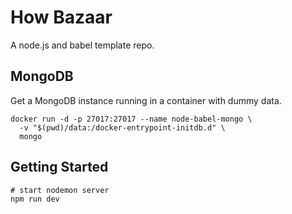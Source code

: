 # How Bazaar

A node.js and babel template repo.

## MongoDB

Get a MongoDB instance running in a container with dummy data.

```shell
docker run -d -p 27017:27017 --name node-babel-mongo \
  -v "$(pwd)/data:/docker-entrypoint-initdb.d" \
  mongo
```

## Getting Started

```
# start nodemon server
npm run dev
```
